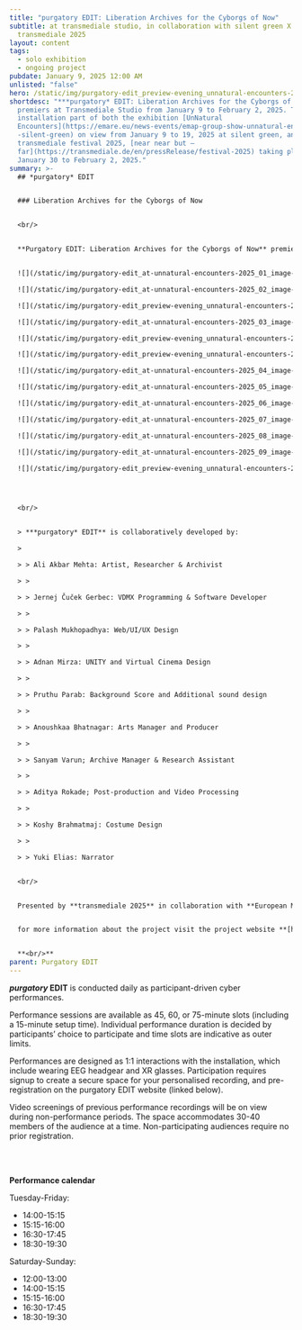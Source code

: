 ```yaml
---
title: "purgatory EDIT: Liberation Archives for the Cyborgs of Now"
subtitle: at transmediale studio, in collaboration with silent green X EMAP X
  transmediale 2025
layout: content
tags:
  - solo exhibition
  - ongoing project
pubdate: January 9, 2025 12:00 AM
unlisted: "false"
hero: /static/img/purgatory-edit_preview-evening_unnatural-encounters-2025_14_image-by-palash-mukhopadhyay.jpeg
shortdesc: "***purgatory* EDIT: Liberation Archives for the Cyborgs of Now**
  premiers at Transmediale Studio from January 9 to February 2, 2025. The
  installation part of both the exhibition [UnNatural
  Encounters](https://emare.eu/news-events/emap-group-show-unnatural-encounters\
  -silent-green) on view from January 9 to 19, 2025 at silent green, and
  transmediale festival 2025, [near near but —
  far](https://transmediale.de/en/pressRelease/festival-2025) taking place from
  January 30 to February 2, 2025."
summary: >-
  ## *purgatory* EDIT


  ### Liberation Archives for the Cyborgs of Now


  <br/>


  **Purgatory EDIT: Liberation Archives for the Cyborgs of Now** premiers at Transmediale Studio from January 9 to February 2, 2025. The installation part of  **[UnNatural Encounters](https://emare.eu/news-events/emap-group-show-unnatural-encounters-silent-green)** on view from January 9 to 19, 2025 at silent green, and transmediale festival 2025, **[near near but — far](https://transmediale.de/en/pressRelease/festival-2025)** taking place from January 30 to February 2, 2025.


  ![](/static/img/purgatory-edit_at-unnatural-encounters-2025_01_image-by-vidha-saumya.jpg)

  ![](/static/img/purgatory-edit_at-unnatural-encounters-2025_02_image-by-vidha-saumya.jpg)

  ![](/static/img/purgatory-edit_preview-evening_unnatural-encounters-2025_01_image-by-brend-brundert.jpg)

  ![](/static/img/purgatory-edit_at-unnatural-encounters-2025_03_image-by-vidha-saumya.jpg)

  ![](/static/img/purgatory-edit_preview-evening_unnatural-encounters-2025_03_image-by-brend-brundert.jpg)

  ![](/static/img/purgatory-edit_preview-evening_unnatural-encounters-2025_08_image-by-brend-brundert.jpg)

  ![](/static/img/purgatory-edit_at-unnatural-encounters-2025_04_image-by-vidha-saumya.jpg)

  ![](/static/img/purgatory-edit_at-unnatural-encounters-2025_05_image-by-vidha-saumya.jpg)

  ![](/static/img/purgatory-edit_at-unnatural-encounters-2025_06_image-by-vidha-saumya.jpg)

  ![](/static/img/purgatory-edit_at-unnatural-encounters-2025_07_image-by-vidha-saumya.jpg)

  ![](/static/img/purgatory-edit_at-unnatural-encounters-2025_08_image-by-vidha-saumya.jpg)

  ![](/static/img/purgatory-edit_at-unnatural-encounters-2025_09_image-by-vidha-saumya.jpg)

  ![](/static/img/purgatory-edit_preview-evening_unnatural-encounters-2025_07_image-by-brend-brundert.jpg)




  <br/>


  > ***purgatory* EDIT** is collaboratively developed by:

  >

  > > Ali Akbar Mehta: Artist, Researcher & Archivist

  > >

  > > Jernej Čuček Gerbec: VDMX Programming & Software Developer

  > >

  > > Palash Mukhopadhya: Web/UI/UX Design 

  > >

  > > Adnan Mirza: UNITY and Virtual Cinema Design

  > >

  > > Pruthu Parab: Background Score and Additional sound design

  > >

  > > Anoushkaa Bhatnagar: Arts Manager and Producer

  > >

  > > Sanyam Varun; Archive Manager & Research Assistant

  > >

  > > Aditya Rokade; Post-production and Video Processing

  > >

  > > Koshy Brahmatmaj: Costume Design

  > >

  > > Yuki Elias: Narrator


  <br/>


  Presented by **transmediale 2025** in collaboration with **European Media Art Platform** (EMAP) and **silent green Film Feld Forschung**. **Purgatory EDIT** has received development support from the EMAP residency program 2024 at **Werkleitz** co-funded by the **European Union**. The project is made possible by partial funding from **Taiteen Edistämiskeskus** and **Kone Säätio**, and travel funding from support from the **Finnland-Institut, Berlin** and **Goethe Institut/Max Mueller Bhavan, Mumbai**.


  for more information about the project visit the project website **[here](https://www.purgatoryedit.com/)**


  **<br/>**
parent: Purgatory EDIT
---
```

***purgatory* EDIT** is conducted daily as participant-driven cyber performances. 

Performance sessions are available as 45, 60, or 75-minute slots (including a 15-minute setup time). Individual performance duration is decided by participants’ choice to participate and time slots are indicative as outer limits.

Performances are designed as 1:1 interactions with the installation, which include wearing EEG headgear and XR glasses. Participation requires signup to create a secure space for your personalised recording, and pre-registration on the purgatory EDIT website (linked below).

Video screenings of previous performance recordings will be on view during non-performance periods. The space accommodates 30-40 members of the audience at a time. Non-participating audiences require no prior registration.

**<br/><br/>**

**Performance calendar**

Tuesday-Friday: 

* 14:00-15:15 
* 15:15-16:00
* 16:30-17:45
* 18:30-19:30

Saturday-Sunday: 

* 12:00-13:00
* 14:00-15:15
* 15:15-16:00
* 16:30-17:45
* 18:30-19:30
